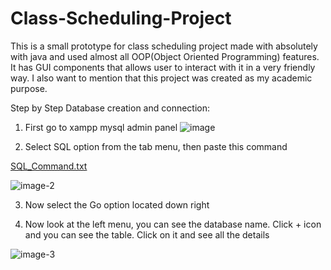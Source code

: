 # Class-Scheduling-Project
This is a small prototype for class scheduling project made with absolutely with java and used almost all OOP(Object Oriented Programming) features. It has GUI components that allows user to interact with it in a very friendly way. I also want to mention that this project was created as my academic purpose.

Step by Step Database creation and connection:

1. First go to xampp mysql admin panel
![image](https://github.com/user-attachments/assets/387df530-dec2-4591-bfab-63d8818a77a2)

3. Select SQL option from the tab menu, then paste this command

[SQL_Command.txt](https://github.com/user-attachments/files/19231755/SQL_Command.txt)

![image-2](https://github.com/user-attachments/assets/12934339-95b9-4728-b6f3-58c97be13bfa)

3. Now select the Go option located down right

5. Now look at the left menu, you can see the database name. Click + icon and you can see the table. Click on it and see all the details

![image-3](https://github.com/user-attachments/assets/baf3278e-8517-4b32-ab54-316ff80d9243)



